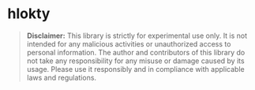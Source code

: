 # hlokty

> **Disclaimer:** This library is strictly for experimental use only. It is not intended for any malicious activities or unauthorized access to personal information. The author and contributors of this library do not take any responsibility for any misuse or damage caused by its usage. Please use it responsibly and in compliance with applicable laws and regulations.